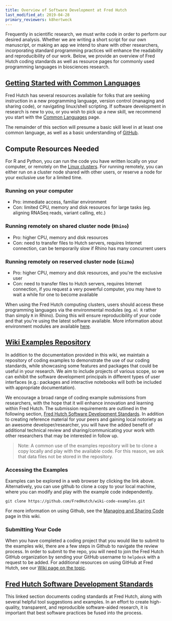 ```yaml
---
title: Overview of Software Development at Fred Hutch
last_modified_at: 2019-04-28
primary_reviewers: k8hertweck
---
```



Frequently in scientific research, we must write code in order to perform our desired analysis. Whether we are writing a short script for our own manuscript, or making an app we intend to share with other researchers, incorporating standard programming practices will enhance the readability and reproducibility of our work. Below, we provide an overview of Fred Hutch coding standards as well as resource pages for commonly used programming languages in biosciences research.

## [Getting Started with Common Languages](/scicomputing/software_languages/)

Fred Hutch has several resources available for folks that are seeking instruction in a new programming language, version control (managing and sharing code), or navigating linux/shell scripting. If software development in research is new to you, or you wish to pick up a new skill, we recommend you start with the [Common Languages](/scicomputing/software_languages/) page.

The remainder of this section will presume a basic skill level in at least one common language, as well as a basic understanding of [GitHub](/scicomputing/software_managecode/).


## Compute Resources Needed

For R and Python, you can run the code you have written locally on your computer, or remotely on the [Linux clusters](/scicomputing/compute_platforms/). For running remotely, you can either run on a cluster node shared with other users, or reserve a node for your exclusive use for a limited time.

### Running on your computer
- Pro: immediate access, familiar environment
- Con: limited CPU, memory and disk resources for large tasks (eg. aligning RNASeq reads, variant calling, etc.)

### Running remotely on shared cluster node (`Rhino`)
- Pro: higher CPU, memory and disk resources
- Con: need to transfer files to Hutch servers, requires Internet connection, can be temporarily slow if Rhino has many concurrent users

### Running remotely on reserved cluster node (`Gizmo`)
- Pro: higher CPU, memory and disk resources, and you're the exclusive user
- Con: need to transfer files to Hutch servers, requires Internet connection, if you request a very powerful computer, you may have to wait a while for one to become available

When using the Fred Hutch computing clusters, users should access these programming languages via the environmental modules (eg. `ml R` rather than simply `R` in Rhino). Doing this will ensure reproducibility of your code and that you're using the latest software available. More information about environment modules are available [here](/scicomputing/compute_environments/).


## [Wiki Examples Repository](https://github.com/FredHutch/wiki-code-examples)

In addition to the documentation provided in this wiki, we maintain a repository of coding examples to demonstrate the use of our coding standards, while showcasing some features and packages that could be useful in your research. We aim to include projects of various scope, so we can exhibit the software development principals in different types of user interfaces (e.g.: packages and interactive notebooks will both be included with appropriate documentation).

We encourage a broad range of coding example submissions from researchers, with the hope that it will enhance innovation and learning within Fred Hutch. The submission requirements are outlined in the following section, [Fred Hutch Software Development Standards](#fred-hutch-software-development-standards). In addition to creating reference material for your peers and gaining local notoriety as an awesome developer/researcher, you will have the added benefit of additional technical review and sharing/communicating your work with other researchers that may be interested in follow up.

>Note: A common use of the examples repository will be to clone a copy locally and play with the available code. For this reason, we ask that data files not be stored in the repository.


### Accessing the Examples

Examples can be explored in a web browser by clicking the link above. Alternatively, you can use github to clone a copy to your local machine, where you can modify and play with the example code independently.

```
git clone https://github.com/FredHutch/wiki-code-examples.git
```

For more information on using Github, see the [Managing and Sharing Code](/scicomputing/software_managecode/) page in this wiki.


### Submitting Your Code
When you have completed a coding project that you would like to submit to the examples wiki, there are a few steps in Github to navigate the review process. In order to submit to the repo, you will need to join the Fred Hutch GitHub organization by sending your GitHub username to `helpdesk` with a request to be added. For additional resources on using GitHub at Fred Hutch, see our [Wiki page on the topic](/scicomputing/software_managecode/).

## [Fred Hutch Software Development Standards](/scicomputing/software_standards/)

This linked section documents coding standards at Fred Hutch, along with several helpful tool suggestions and examples. In an effort to create high-quality, transparent, and reproducible software-aided research, it is important that best software practices be fused into the process.
